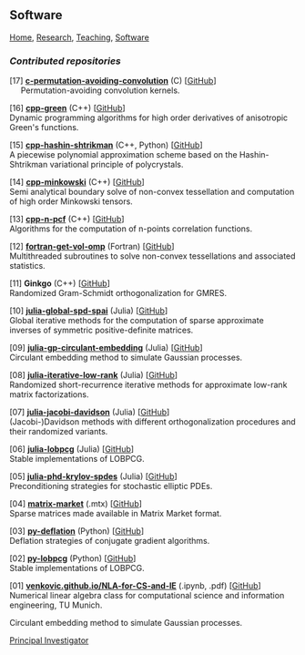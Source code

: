 <p>&nbsp;</p>

## Software

[Home](https://venkovic.github.io), [Research](https://venkovic.github.io/research), [Teaching](https://venkovic.github.io/teaching), [Software](https://venkovic.github.io/software) 

### *Contributed repositories*

[17] <ins>__c-permutation-avoiding-convolution__</ins> (C) [[GitHub](https://github.com/venkovic/c-permutation-avoiding-convolution)]<br />&nbsp;&nbsp;&nbsp;&nbsp;&nbsp;Permutation-avoiding convolution kernels.

[16] <ins>__cpp-green__</ins> (C++) [[GitHub](https://github.com/venkovic/cpp-green)]<br />Dynamic programming algorithms for high order derivatives of anisotropic Green's functions. 

[15] <ins>__cpp-hashin-shtrikman__</ins> (C++, Python) [[GitHub](https://github.com/venkovic/cpp-hashin-shtrikman)]<br />A piecewise polynomial approximation scheme based on the Hashin­-Shtrikman variational principle of polycrystals. 

[14] <ins>__cpp-minkowski__</ins> (C++) [[GitHub](https://github.com/venkovic/cpp-minkowski)]<br />Semi analytical boundary solve of non-convex tessellation and computation of high order Minkowski tensors.

[13] <ins>__cpp-n-pcf__</ins> (C++) [[GitHub](https://github.com/venkovic/cpp-n-pcf)]<br />Algorithms for the computation of n-points correlation functions. 

[12] <ins>__fortran-get-vol-omp__</ins> (Fortran) [[GitHub](https://github.com/venkovic/fortran-get-vol-omp)]<br />Multithreaded subroutines to solve non-convex tessellations and associated statistics.

[11] __Ginkgo__ (C++) [[GitHub](https://github.com/ginkgo-project/ginkgo/pull/1930>html)]<br />Randomized Gram-Schmidt orthogonalization for GMRES. 

[10] <ins>__julia-global-spd-spai__</ins> (Julia) [[GitHub](https://github.com/venkovic/julia-global-spd-spai)]<br />Global iterative methods for the computation of sparse approximate inverses of symmetric positive-definite matrices.

[09] <ins>__julia-gp-circulant-embedding__</ins> (Julia) [[GitHub](https://github.com/venkovic/julia-gp-circulant-embedding)]<br />Circulant embedding method to simulate Gaussian processes. 

[08] <ins>__julia-iterative-low-rank__</ins> (Julia) [[GitHub](https://github.com/venkovic/julia-iterative-low-rank)]<br />Randomized short-recurrence iterative methods for approximate low-rank matrix factorizations. 

[07] <ins>__julia-jacobi-davidson__</ins> (Julia) [[GitHub](https://github.com/venkovic/julia-jacobi-davidson)]<br />(Jacobi-)Davidson methods with different orthogonalization procedures and their randomized variants.

[06] <ins>__julia-lobpcg__</ins> (Julia) [[GitHub](https://github.com/venkovic/julia-lobpcg)]<br />Stable implementations of LOBPCG. 

[05] <ins>__julia-phd-krylov-spdes__</ins> (Julia) [[GitHub](https://github.com/venkovic/julia-phd-krylov-spdes)]<br />Preconditioning strategies for stochastic elliptic PDEs.

[04] <ins>__matrix-market__</ins> (.mtx) [[GitHub](https://github.com/venkovic/matrix-market)]<br />Sparse matrices made available in Matrix Market format.

[03] <ins>__py-deflation__</ins> (Python) [[GitHub](https://github.com/venkovic/py-deflation)]<br />Deflation strategies of conjugate gradient algorithms.

[02] <ins>__py-lobpcg__</ins> (Python) [[GitHub](https://github.com/venkovic/py-lobpcg)]<br />Stable implementations of LOBPCG.

[01] <ins>__venkovic.github.io/NLA-for-CS-and-IE__</ins> (.ipynb, .pdf) [[GitHub](https://venkovic.github.io/NLA-for-CS-and-IE)]<br /> Numerical linear algebra class for computational science and information engineering, TU Munich.  

Circulant embedding method to simulate Gaussian processes. 

<ins>Principal Investigator</ins>
